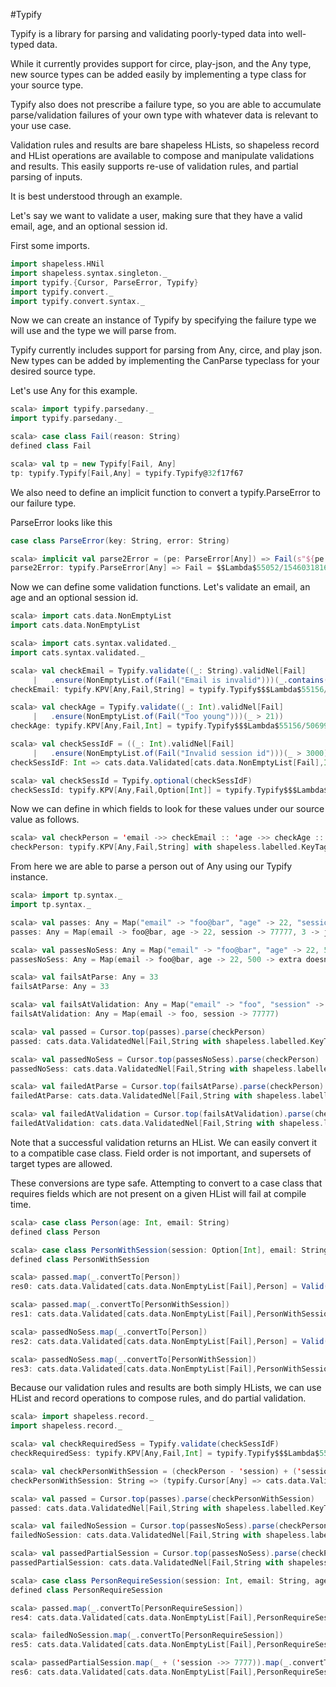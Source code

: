 #Typify

Typify is a library for parsing and validating poorly-typed data into well-typed data.

While it currently provides support for circe, play-json, and the Any type,
new source types can be added easily by implementing a type class for your source type.

Typify also does not prescribe a failure type, so you are able to accumulate parse/validation
failures of your own type with whatever data is relevant to your use case.

Validation rules and results are bare shapeless HLists, so shapeless record and HList
operations are available to compose and manipulate validations and results. This easily
supports re-use of validation rules, and partial parsing of inputs.

It is best understood through an example.

Let's say we want to validate a user, making sure that they have a valid email, age,
and an optional session id.

First some imports.

```scala
import shapeless.HNil
import shapeless.syntax.singleton._
import typify.{Cursor, ParseError, Typify}
import typify.convert._
import typify.convert.syntax._
```

Now we can create an instance of Typify  by specifying the failure type we will use and
the type we will parse from.

Typify currently includes support for parsing from Any, circe, and play json.
New types can be added by implementing the CanParse typeclass for your desired source type.

Let's use Any for this example.

```scala
scala> import typify.parsedany._
import typify.parsedany._

scala> case class Fail(reason: String)
defined class Fail

scala> val tp = new Typify[Fail, Any]
tp: typify.Typify[Fail,Any] = typify.Typify@32f17f67
```

We also need to define an implicit function to convert a typify.ParseError to our failure type.

ParseError looks like this

```scala
case class ParseError(key: String, error: String)
```

```scala
scala> implicit val parse2Error = (pe: ParseError[Any]) => Fail(s"${pe.message} -- ${pe.cursor.history.mkString(", ")}")
parse2Error: typify.ParseError[Any] => Fail = $$Lambda$55052/1546031816@378248bc
```

Now we can define some validation functions.
Let's validate an email, an age and an optional session id.

```scala
scala> import cats.data.NonEmptyList
import cats.data.NonEmptyList

scala> import cats.syntax.validated._
import cats.syntax.validated._

scala> val checkEmail = Typify.validate((_: String).validNel[Fail]
     |   .ensure(NonEmptyList.of(Fail("Email is invalid")))(_.contains("@")))
checkEmail: typify.KPV[Any,Fail,String] = typify.Typify$$$Lambda$55156/506998903@155e87fb

scala> val checkAge = Typify.validate((_: Int).validNel[Fail]
     |   .ensure(NonEmptyList.of(Fail("Too young")))(_ > 21))
checkAge: typify.KPV[Any,Fail,Int] = typify.Typify$$$Lambda$55156/506998903@5008aca4

scala> val checkSessIdF = ((_: Int).validNel[Fail]
     |   .ensure(NonEmptyList.of(Fail("Invalid session id")))(_ > 3000))
checkSessIdF: Int => cats.data.Validated[cats.data.NonEmptyList[Fail],Int] = $$Lambda$55165/1601986095@5be2916d

scala> val checkSessId = Typify.optional(checkSessIdF)
checkSessId: typify.KPV[Any,Fail,Option[Int]] = typify.Typify$$$Lambda$55167/87159683@53832ce8
```

Now we can define in which fields to look for these values under our source value as follows.

```scala
scala> val checkPerson = 'email ->> checkEmail :: 'age ->> checkAge :: 'session ->> checkSessId :: HNil
checkPerson: typify.KPV[Any,Fail,String] with shapeless.labelled.KeyTag[Symbol with shapeless.tag.Tagged[String("email")],typify.KPV[Any,Fail,String]] :: typify.KPV[Any,Fail,Int] with shapeless.labelled.KeyTag[Symbol with shapeless.tag.Tagged[String("age")],typify.KPV[Any,Fail,Int]] :: typify.KPV[Any,Fail,Option[Int]] with shapeless.labelled.KeyTag[Symbol with shapeless.tag.Tagged[String("session")],typify.KPV[Any,Fail,Option[Int]]] :: shapeless.HNil = typify.Typify$$$Lambda$55156/506998903@155e87fb :: typify.Typify$$$Lambda$55156/506998903@5008aca4 :: typify.Typify$$$Lambda$55167/87159683@53832ce8 :: HNil
```

From here we are able to parse a person out of Any using our Typify instance.

```scala
scala> import tp.syntax._
import tp.syntax._

scala> val passes: Any = Map("email" -> "foo@bar", "age" -> 22, "session" -> 77777, 3 -> "junk")
passes: Any = Map(email -> foo@bar, age -> 22, session -> 77777, 3 -> junk)

scala> val passesNoSess: Any = Map("email" -> "foo@bar", "age" -> 22, 500L -> "extra doesnt matter")
passesNoSess: Any = Map(email -> foo@bar, age -> 22, 500 -> extra doesnt matter)

scala> val failsAtParse: Any = 33
failsAtParse: Any = 33

scala> val failsAtValidation: Any = Map("email" -> "foo", "session" -> 77777)
failsAtValidation: Any = Map(email -> foo, session -> 77777)

scala> val passed = Cursor.top(passes).parse(checkPerson)
passed: cats.data.ValidatedNel[Fail,String with shapeless.labelled.KeyTag[Symbol with shapeless.tag.Tagged[String("email")],String] :: Int with shapeless.labelled.KeyTag[Symbol with shapeless.tag.Tagged[String("age")],Int] :: Option[Int] with shapeless.labelled.KeyTag[Symbol with shapeless.tag.Tagged[String("session")],Option[Int]] :: shapeless.HNil] = Valid(foo@bar :: 22 :: None :: HNil)

scala> val passedNoSess = Cursor.top(passesNoSess).parse(checkPerson)
passedNoSess: cats.data.ValidatedNel[Fail,String with shapeless.labelled.KeyTag[Symbol with shapeless.tag.Tagged[String("email")],String] :: Int with shapeless.labelled.KeyTag[Symbol with shapeless.tag.Tagged[String("age")],Int] :: Option[Int] with shapeless.labelled.KeyTag[Symbol with shapeless.tag.Tagged[String("session")],Option[Int]] :: shapeless.HNil] = Valid(foo@bar :: 22 :: None :: HNil)

scala> val failedAtParse = Cursor.top(failsAtParse).parse(checkPerson)
failedAtParse: cats.data.ValidatedNel[Fail,String with shapeless.labelled.KeyTag[Symbol with shapeless.tag.Tagged[String("email")],String] :: Int with shapeless.labelled.KeyTag[Symbol with shapeless.tag.Tagged[String("age")],Int] :: Option[Int] with shapeless.labelled.KeyTag[Symbol with shapeless.tag.Tagged[String("session")],Option[Int]] :: shapeless.HNil] = Invalid(NonEmptyList(Fail(Could not be interpreted as java.lang.String -- DownField(email)), Fail(Could not be interpreted as Int -- DownField(age))))

scala> val failedAtValidation = Cursor.top(failsAtValidation).parse(checkPerson)
failedAtValidation: cats.data.ValidatedNel[Fail,String with shapeless.labelled.KeyTag[Symbol with shapeless.tag.Tagged[String("email")],String] :: Int with shapeless.labelled.KeyTag[Symbol with shapeless.tag.Tagged[String("age")],Int] :: Option[Int] with shapeless.labelled.KeyTag[Symbol with shapeless.tag.Tagged[String("session")],Option[Int]] :: shapeless.HNil] = Invalid(NonEmptyList(Fail(Email is invalid), Fail(Could not be interpreted as Int -- DownField(age))))
```

Note that a successful validation returns an HList. We can easily convert it to a compatible case
class. Field order is not important, and supersets of target types are allowed.

These conversions are type safe. Attempting to convert to a case class that requires fields which
are not present on a given HList will fail at compile time.

```scala
scala> case class Person(age: Int, email: String)
defined class Person

scala> case class PersonWithSession(session: Option[Int], email: String, age: Int)
defined class PersonWithSession

scala> passed.map(_.convertTo[Person])
res0: cats.data.Validated[cats.data.NonEmptyList[Fail],Person] = Valid(Person(22,foo@bar))

scala> passed.map(_.convertTo[PersonWithSession])
res1: cats.data.Validated[cats.data.NonEmptyList[Fail],PersonWithSession] = Valid(PersonWithSession(None,foo@bar,22))

scala> passedNoSess.map(_.convertTo[Person])
res2: cats.data.Validated[cats.data.NonEmptyList[Fail],Person] = Valid(Person(22,foo@bar))

scala> passedNoSess.map(_.convertTo[PersonWithSession])
res3: cats.data.Validated[cats.data.NonEmptyList[Fail],PersonWithSession] = Valid(PersonWithSession(None,foo@bar,22))
```

Because our validation rules and results are both simply HLists, we can use HList and record
operations to compose rules, and do partial validation.

```scala
scala> import shapeless.record._
import shapeless.record._

scala> val checkRequiredSess = Typify.validate(checkSessIdF)
checkRequiredSess: typify.KPV[Any,Fail,Int] = typify.Typify$$$Lambda$55156/506998903@389a4a7

scala> val checkPersonWithSession = (checkPerson - 'session) + ('session ->> checkRequiredSess)
checkPersonWithSession: String => (typify.Cursor[Any] => cats.data.Validated[cats.data.NonEmptyList[Fail],String]) with shapeless.labelled.KeyTag[Symbol with shapeless.tag.Tagged[String("email")],String => (typify.Cursor[Any] => cats.data.Validated[cats.data.NonEmptyList[Fail],String])] :: String => (typify.Cursor[Any] => cats.data.Validated[cats.data.NonEmptyList[Fail],Int]) with shapeless.labelled.KeyTag[Symbol with shapeless.tag.Tagged[String("age")],String => (typify.Cursor[Any] => cats.data.Validated[cats.data.NonEmptyList[Fail],Int])] :: String => (typify.Cursor[Any] => cats.data.Validated[cats.data.NonEmptyList[Fail],Int]) with shapeless.labelled.KeyTag[Symbol with shapeless.tag.Tagged[String("session")],String => (typify.Cursor[Any] => cats.data.Validated[c...

scala> val passed = Cursor.top(passes).parse(checkPersonWithSession)
passed: cats.data.ValidatedNel[Fail,String with shapeless.labelled.KeyTag[Symbol with shapeless.tag.Tagged[String("email")],String] :: Int with shapeless.labelled.KeyTag[Symbol with shapeless.tag.Tagged[String("age")],Int] :: Int with shapeless.labelled.KeyTag[Symbol with shapeless.tag.Tagged[String("session")],Int] :: shapeless.HNil] = Valid(foo@bar :: 22 :: 77777 :: HNil)

scala> val failedNoSession = Cursor.top(passesNoSess).parse(checkPersonWithSession)
failedNoSession: cats.data.ValidatedNel[Fail,String with shapeless.labelled.KeyTag[Symbol with shapeless.tag.Tagged[String("email")],String] :: Int with shapeless.labelled.KeyTag[Symbol with shapeless.tag.Tagged[String("age")],Int] :: Int with shapeless.labelled.KeyTag[Symbol with shapeless.tag.Tagged[String("session")],Int] :: shapeless.HNil] = Invalid(NonEmptyList(Fail(Could not be interpreted as Int -- DownField(session))))

scala> val passedPartialSession = Cursor.top(passesNoSess).parse(checkPersonWithSession - 'session)
passedPartialSession: cats.data.ValidatedNel[Fail,String with shapeless.labelled.KeyTag[Symbol with shapeless.tag.Tagged[String("email")],String] :: Int with shapeless.labelled.KeyTag[Symbol with shapeless.tag.Tagged[String("age")],Int] :: shapeless.HNil] = Valid(foo@bar :: 22 :: HNil)

scala> case class PersonRequireSession(session: Int, email: String, age: Int)
defined class PersonRequireSession

scala> passed.map(_.convertTo[PersonRequireSession])
res4: cats.data.Validated[cats.data.NonEmptyList[Fail],PersonRequireSession] = Valid(PersonRequireSession(77777,foo@bar,22))

scala> failedNoSession.map(_.convertTo[PersonRequireSession])
res5: cats.data.Validated[cats.data.NonEmptyList[Fail],PersonRequireSession] = Invalid(NonEmptyList(Fail(Could not be interpreted as Int -- DownField(session))))

scala> passedPartialSession.map(_ + ('session ->> 7777)).map(_.convertTo[PersonRequireSession])
res6: cats.data.Validated[cats.data.NonEmptyList[Fail],PersonRequireSession] = Valid(PersonRequireSession(7777,foo@bar,22))
```
